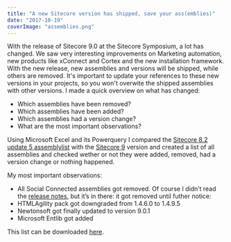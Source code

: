 ```yaml
---
title: "A new Sitecore version has shipped, save your ass(emblies)"
date: "2017-10-19"
coverImage: "assemblies.png"
---
```


With the release of Sitecore 9.0 at the Sitecore Symposium, a lot has changed. We saw very interesting improvements on Marketing automation, new products like xConnect and Cortex and the new installation framework. With the new release, new assemblies and versions will be shipped, while others are removed. It's important to update your references to these new versions in your projects, so you won't overwite the shipped assemblies with other versions. I made a quick overview on what has changed:

- Which assemblies have been removed?
- Which assemblies have been added?
- Which assemblies had a version change?
- What are the most important observations?

Using Microsoft Excel and its Powerquery I compared the [Sitecore 8.2 update 5 assemblylist](https://dev.sitecore.net/~/media/C768547194504F2D892D22F71F6B8F93.ashx) with the [Sitecore 9](https://dev.sitecore.net/~/media/1F7FE7A2A06542009DEE620DAD62E374.ashx) version and created a list of all assemblies and checked wether or not they were added, removed, had a version change or nothing happened.

My most important observations:

- All Social Connected assemblies got removed. Of course I didn’t read the [release notes](https://dev.sitecore.net/Downloads/Sitecore%20Experience%20Platform/90/Sitecore%20Experience%20Platform%2090%20Initial%20Release/Release%20Notes), but it’s in there: it got removed until futher notice:
- HTMLAgility pack got downgraded from 1.4.6.0 to 1.4.9.5
- Newtonsoft got finally updated to version 9.0.1
- Microsoft Entlib got added

This list can be downloaded [here](http://blog.baslijten.com/wp-content/uploads/2017/10/SitecoreVersion.xlsx).
